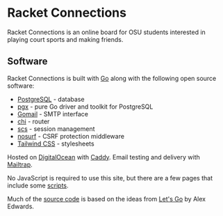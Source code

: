 # Racket Connections

<p>
    Racket Connections is an online board for OSU students interested in playing court sports and making friends.
</p>
<h2>
    Software
</h2>
<p>
    Racket Connections is built with <a href="https://go.dev/">Go</a> along with the following open source software:
</p>
<ul class="list-disc ml-8 mb-4">
    <li><a href="https://www.postgresql.org/">PostgreSQL</a> - database</li>
    <li><a href="https://github.com/jackc/pgx">pgx</a> - pure Go driver and toolkit for PostgreSQL</li>
    <li><a href="https://github.com/go-gomail/gomail">Gomail</a> - SMTP interface</li>
    <li><a href="https://github.com/go-chi/chi">chi</a> - router</li>
    <li><a href="https://github.com/alexedwards/scs">scs</a> - session management</li>
    <li><a href="https://github.com/justinas/nosurf">nosurf</a> - CSRF protection middleware</li>
    <li><a href="https://tailwindcss.com/">Tailwind CSS</a> - stylesheets</li>
</ul>
<p>
    Hosted on <a href="https://www.digitalocean.com/">DigitalOcean</a> with <a href="https://github.com/caddyserver/caddy">Caddy</a>. Email testing and delivery with <a href="https://mailtrap.io/">Mailtrap</a>.
</p>
<p>
    No JavaScript is required to use this site, but there are a few pages that include some <a href="https://github.com/micahco/racket-connections/tree/main/ui/static/scripts">scripts</a>.
</p>
<p>
    Much of the <a href="https://github.com/micahco/racket-connections">source code</a> is based on the ideas from <a href="https://lets-go.alexedwards.net/">Let's Go</a> by Alex Edwards.
</p>
